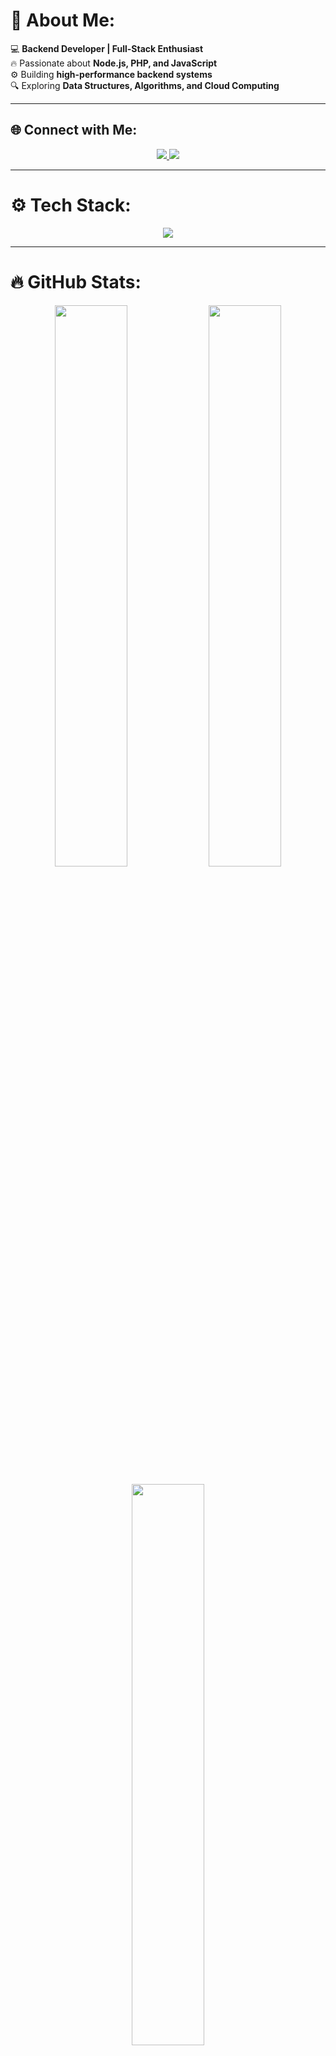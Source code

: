 # 🚀 About Me:
💻 **Backend Developer | Full-Stack Enthusiast**  
🔥 Passionate about **Node.js, PHP, and JavaScript**  
⚙️ Building **high-performance backend systems**  
🔍 Exploring **Data Structures, Algorithms, and Cloud Computing**  

---

## 🌐 Connect with Me:
<p align="center">
  <a href="https://linkedin.com/in/omkarswami20">
    <img src="https://img.shields.io/badge/LinkedIn-%230077B5.svg?style=for-the-badge&logo=linkedin&logoColor=white" />
  </a>
  <a href="https://github.com/Omixo">
    <img src="https://img.shields.io/badge/GitHub-%23181717.svg?style=for-the-badge&logo=github&logoColor=white" />
  </a>
</p>

---

# ⚙️ Tech Stack:
<p align="center">
  <img src="https://skillicons.dev/icons?i=js,php,python,nodejs,java,spring,mysql,postgres,mongodb,linux,git,github,aws,gcp,python,chatgpt" />
</p>

---

# 🔥 GitHub Stats:
<p align="center">
  <img src="https://github-readme-stats.vercel.app/api?username=Omixo&theme=radical&hide_border=false&include_all_commits=true&count_private=true" width="48%" />
  <img src="https://github-readme-streak-stats.herokuapp.com/?user=Omixo&theme=radical&hide_border=false" width="48%" />
</p>

<p align="center">
  <img src="https://github-readme-stats.vercel.app/api/top-langs/?username=Omixo&theme=radical&hide_border=false&layout=compact" width="48%" />
</p>

---

## 🚀 Featured Projects:
📌 **[JavaScript Quiz Web App](https://github.com/Omixo/Js-Quiz-App.git)**  
- **Interactive quiz platform** built with **JavaScript, HTML, CSS**  
- Utilized **local & session storage** for **dynamic functionality**  
- Strengthened expertise in **DOM manipulation & functions**  


---

## 🤣 Dev Humor:
> **Why do Java developers wear glasses?**  
> **Because they can’t C#**  

---


🚀 **Profile Visits:**  
<p align="center">
  <img src="https://hits.seeyoufarm.com/api/count/incr/badge.svg?url=https://github.com/Omixo/&count_bg=%237D00FF&title_bg=%23000000&icon=github.svg&icon_color=%23FFFFFF&title=Visitors&edge_flat=false" alt="Profile Views" />
</p>

---

### Made with ❤️ by **Omkar Swami** 🚀🔥  

---



